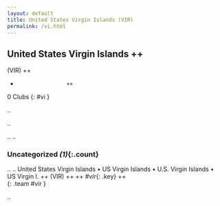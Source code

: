 ```yaml
---
layout: default
title: United States Virgin Islands (VIR)
permalink: /vi.html
---
```



## United States Virgin Islands   ++
(VIR)  ++
-                     ++
0 Clubs
{: #vi }


.. 




.. 




.. 
.. 


### Uncategorized _(1)_{:.count}


..
..
United States Virgin Islands • US Virgin Islands • U.S. Virgin Islands • US Virgin I.  ++
 (VIR) ++
 ++
_#vir_{: .key} ++
<br>
{: .team #vir }




.. 
 
